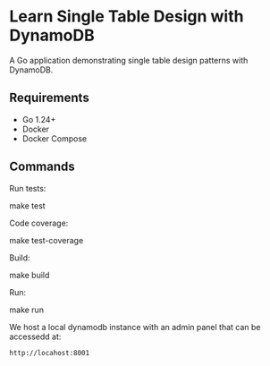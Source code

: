 # Learn Single Table Design with DynamoDB

A Go application demonstrating single table design patterns with DynamoDB.

## Requirements

- Go 1.24+
- Docker
- Docker Compose

## Commands

Run tests:

  make test

Code coverage:

  make test-coverage

Build:

  make build

Run:

  make run
  
We host a local dynamodb instance with an admin panel that can be accessedd at:

    http://locahost:8001